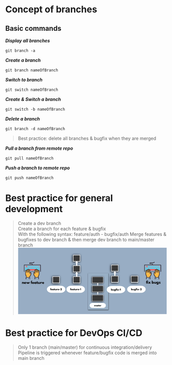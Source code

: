 # Concept of branches

## Basic commands

***Display all branches***
```Git
git branch -a
```

***Create a branch***
```Git
git branch nameOfBranch
```

***Switch to branch***
```Git
git switch nameOfBranch
```

***Create & Switch a branch***
```Git
git switch -b nameOfBranch
```

***Delete a branch***
```Git
git branch -d nameOfBranch
```
> Best practice: delete all branches & bugfix when they are merged

***Pull a branch from remote repo***
```Git
git pull nameOfBranch
```

***Push a branch to remote repo***
```Git
git push nameOfBranch
```
# Best practice for general development
> Create a dev branch \
> Create a branch for each feature & bugfix \
> With the following syntax: feature/auth - bugfix/auth 
> Merge features & bugfixes to dev branch & then merge dev branch to main/master branch
![image](../img/1.PNG)

# Best practice for DevOps CI/CD

> Only 1 branch (main/master) for continuous integration/delivery  
> Pipeline is triggered whenever feature/bugfix code is merged into main branch 


